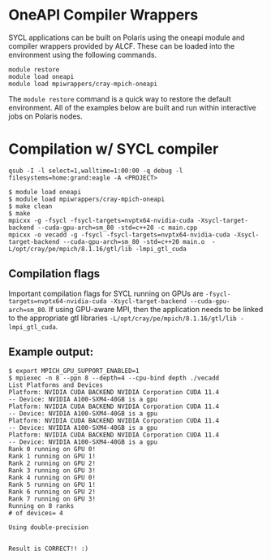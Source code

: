 # OneAPI Compiler Wrappers
SYCL applications can be built on Polaris using the oneapi module and compiler wrappers provided by ALCF. These can be loaded into the environment using the following commands. 

```
module restore
module load oneapi
module load mpiwrappers/cray-mpich-oneapi
```

The `module restore` command is a quick way to restore the default environment. All of the examples below are built and run within interactive jobs on Polaris nodes.

# Compilation w/ SYCL compiler
```
qsub -I -l select=1,walltime=1:00:00 -q debug -l filesystems=home:grand:eagle -A <PROJECT>

$ module load oneapi
$ module load mpiwrappers/cray-mpich-oneapi
$ make clean
$ make
mpicxx -g -fsycl -fsycl-targets=nvptx64-nvidia-cuda -Xsycl-target-backend --cuda-gpu-arch=sm_80 -std=c++20 -c main.cpp
mpicxx -o vecadd -g -fsycl -fsycl-targets=nvptx64-nvidia-cuda -Xsycl-target-backend --cuda-gpu-arch=sm_80 -std=c++20 main.o  -L/opt/cray/pe/mpich/8.1.16/gtl/lib -lmpi_gtl_cuda
```
## Compilation flags
Important compilation flags for SYCL running on GPUs are `-fsycl-targets=nvptx64-nvidia-cuda -Xsycl-target-backend --cuda-gpu-arch=sm_80`. If using GPU-aware MPI, then the application needs to be linked to the appropriate gtl libraries `-L/opt/cray/pe/mpich/8.1.16/gtl/lib -lmpi_gtl_cuda`.

## Example output:
```
$ export MPICH_GPU_SUPPORT_ENABLED=1
$ mpiexec -n 8 --ppn 8 --depth=4 --cpu-bind depth ./vecadd 
List Platforms and Devices
Platform: NVIDIA CUDA BACKEND NVIDIA Corporation CUDA 11.4
-- Device: NVIDIA A100-SXM4-40GB is a gpu
Platform: NVIDIA CUDA BACKEND NVIDIA Corporation CUDA 11.4
-- Device: NVIDIA A100-SXM4-40GB is a gpu
Platform: NVIDIA CUDA BACKEND NVIDIA Corporation CUDA 11.4
-- Device: NVIDIA A100-SXM4-40GB is a gpu
Platform: NVIDIA CUDA BACKEND NVIDIA Corporation CUDA 11.4
-- Device: NVIDIA A100-SXM4-40GB is a gpu
Rank 0 running on GPU 0!
Rank 1 running on GPU 1!
Rank 2 running on GPU 2!
Rank 3 running on GPU 3!
Rank 4 running on GPU 0!
Rank 5 running on GPU 1!
Rank 6 running on GPU 2!
Rank 7 running on GPU 3!
Running on 8 ranks
# of devices= 4

Using double-precision


Result is CORRECT!! :)
```
